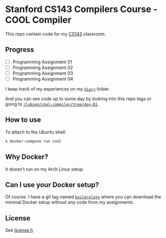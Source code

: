 # Stanford CS143 Compilers Course - COOL Compiler

This repo contain code for my [CS143](https://lagunita.stanford.edu/courses/Engineering/Compilers/Fall2014/about)
classroom.

## Progress

* [ ] Programming Assignment 01
* [ ] Programming Assignment 02
* [ ] Programming Assignment 03
* [ ] Programming Assignment 04

I keep track of my experiences on my [`diary`](diary/) folder.

And you can see code up to some day by looking into this repo tags or going to 
[`/lubien/cool-compiler/tree/day-01`](https://github.com/lubien/cool-compiler/tree/day-01).

## How to use

To attach to the Ubuntu shell:

```sh
λ docker-compose run cool
```

## Why Docker?

It doesn't run on my Arch Linux setup.

## Can I use your Docker setup?

Of course. I have a git tag named [`boilerplate`](https://github.com/lubien/cool-compiler/tree/boilerplate)
where you can download the minimal Docker setup without any code from my assignments.

## License

See [license.h](/include/PA2/copyright.h)

